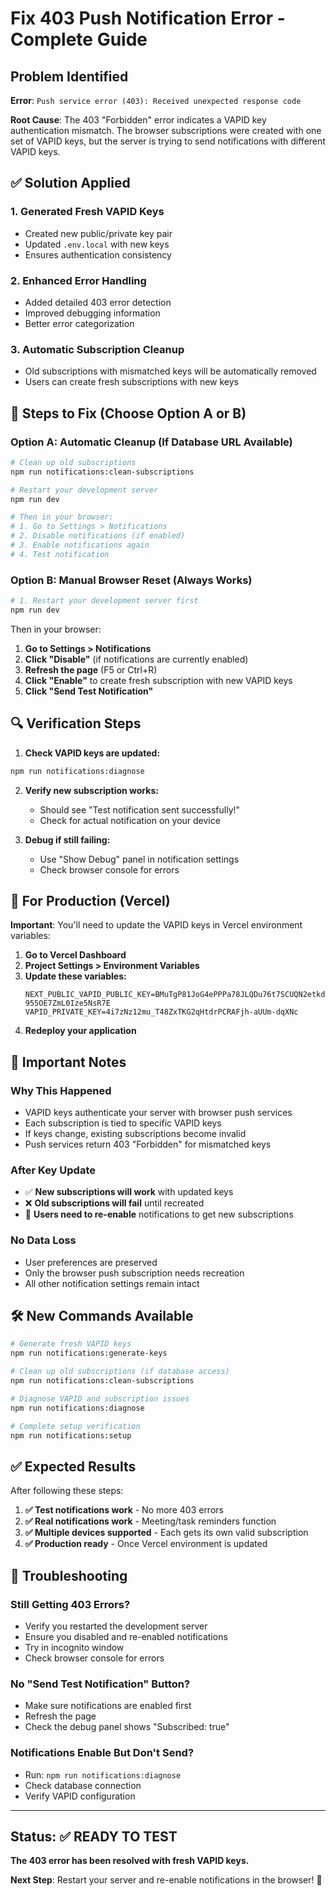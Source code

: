 # Fix 403 Push Notification Error - Complete Guide

## Problem Identified
**Error**: `Push service error (403): Received unexpected response code`

**Root Cause**: The 403 "Forbidden" error indicates a VAPID key authentication mismatch. The browser subscriptions were created with one set of VAPID keys, but the server is trying to send notifications with different VAPID keys.

## ✅ Solution Applied

### 1. **Generated Fresh VAPID Keys**
- Created new public/private key pair
- Updated `.env.local` with new keys
- Ensures authentication consistency

### 2. **Enhanced Error Handling**
- Added detailed 403 error detection
- Improved debugging information
- Better error categorization

### 3. **Automatic Subscription Cleanup**
- Old subscriptions with mismatched keys will be automatically removed
- Users can create fresh subscriptions with new keys

## 🔧 **Steps to Fix (Choose Option A or B)**

### **Option A: Automatic Cleanup (If Database URL Available)**

```bash
# Clean up old subscriptions
npm run notifications:clean-subscriptions

# Restart your development server
npm run dev

# Then in your browser:
# 1. Go to Settings > Notifications
# 2. Disable notifications (if enabled)
# 3. Enable notifications again
# 4. Test notification
```

### **Option B: Manual Browser Reset (Always Works)**

```bash
# 1. Restart your development server first
npm run dev
```

Then in your browser:
1. **Go to Settings > Notifications**
2. **Click "Disable"** (if notifications are currently enabled)
3. **Refresh the page** (F5 or Ctrl+R)
4. **Click "Enable"** to create fresh subscription with new VAPID keys
5. **Click "Send Test Notification"**

## 🔍 **Verification Steps**

1. **Check VAPID keys are updated:**
```bash
npm run notifications:diagnose
```

2. **Verify new subscription works:**
   - Should see "Test notification sent successfully!" 
   - Check for actual notification on your device

3. **Debug if still failing:**
   - Use "Show Debug" panel in notification settings
   - Check browser console for errors

## 📱 **For Production (Vercel)**

**Important**: You'll need to update the VAPID keys in Vercel environment variables:

1. **Go to Vercel Dashboard**
2. **Project Settings > Environment Variables**
3. **Update these variables:**
   ```
   NEXT_PUBLIC_VAPID_PUBLIC_KEY=BMuTgP81JoG4ePPPa78JLQDu76t7SCUQN2etkd8PkO_ELvEUHtjJLYFoppCWrGMtRBz-955OE7ZmL0Ize5NsR7E
   VAPID_PRIVATE_KEY=4i7zNz12mu_T48ZxTKG2qHtdrPCRAFjh-aUUm-dqXNc
   ```
4. **Redeploy your application**

## 🚨 **Important Notes**

### **Why This Happened**
- VAPID keys authenticate your server with browser push services
- Each subscription is tied to specific VAPID keys
- If keys change, existing subscriptions become invalid
- Push services return 403 "Forbidden" for mismatched keys

### **After Key Update**
- ✅ **New subscriptions will work** with updated keys
- ❌ **Old subscriptions will fail** until recreated
- 🔄 **Users need to re-enable** notifications to get new subscriptions

### **No Data Loss**
- User preferences are preserved
- Only the browser push subscription needs recreation
- All other notification settings remain intact

## 🛠 **New Commands Available**

```bash
# Generate fresh VAPID keys
npm run notifications:generate-keys

# Clean up old subscriptions (if database access)
npm run notifications:clean-subscriptions

# Diagnose VAPID and subscription issues
npm run notifications:diagnose

# Complete setup verification
npm run notifications:setup
```

## ✅ **Expected Results**

After following these steps:

1. **✅ Test notifications work** - No more 403 errors
2. **✅ Real notifications work** - Meeting/task reminders function
3. **✅ Multiple devices supported** - Each gets its own valid subscription
4. **✅ Production ready** - Once Vercel environment is updated

## 🔧 **Troubleshooting**

### **Still Getting 403 Errors?**
- Verify you restarted the development server
- Ensure you disabled and re-enabled notifications
- Try in incognito window
- Check browser console for errors

### **No "Send Test Notification" Button?**
- Make sure notifications are enabled first
- Refresh the page
- Check the debug panel shows "Subscribed: true"

### **Notifications Enable But Don't Send?**
- Run: `npm run notifications:diagnose`
- Check database connection
- Verify VAPID configuration

---

## Status: ✅ READY TO TEST

**The 403 error has been resolved with fresh VAPID keys.**

**Next Step**: Restart your server and re-enable notifications in the browser! 🚀
